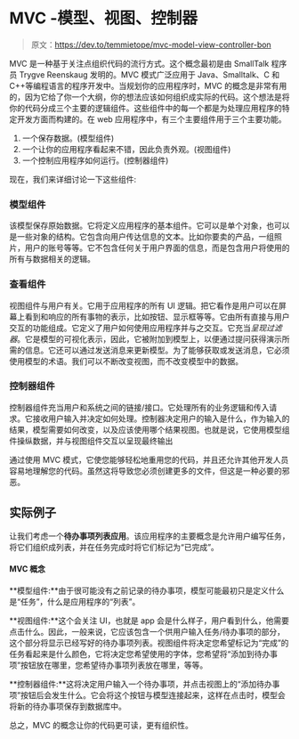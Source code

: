 # MVC -模型、视图、控制器

> 原文：<https://dev.to/temmietope/mvc-model-view-controller-bon>

MVC 是一种基于关注点组织代码的流行方式。这个概念最初是由 SmallTalk 程序员 Trygve Reenskaug 发明的。MVC 模式广泛应用于 Java、Smalltalk、C 和 C++等编程语言的程序开发中。当规划你的应用程序时，MVC 的概念是非常有用的，因为它给了你一个大纲，你的想法应该如何组织成实际的代码。这个想法是将你的代码分成三个主要的逻辑组件。这些组件中的每一个都是为处理应用程序的特定开发方面而构建的。在 web 应用程序中，有三个主要组件用于三个主要功能。

1.  一个保存数据。(模型组件)
2.  一个让你的应用程序看起来不错，因此负责外观。(视图组件)
3.  一个控制应用程序如何运行。(控制器组件)

现在，我们来详细讨论一下这些组件:

### 模型组件

该模型保存原始数据。它将定义应用程序的基本组件。它可以是单个对象，也可以是一些对象的结构。它包含向用户传达信息的文本。比如你要卖的产品，一组照片，用户的账号等等。它不包含任何关于用户界面的信息，而是包含用户将使用的所有与数据相关的逻辑。

### 查看组件

视图组件与用户有关。它用于应用程序的所有 UI 逻辑。把它看作是用户可以在屏幕上看到和响应的所有事物的表示，比如按钮、显示框等等。它由所有直接与用户交互的功能组成。它定义了用户如何使用应用程序并与之交互。它充当*呈现过滤器*。它是模型的可视化表示，因此，它被附加到模型上，以便通过提问获得演示所需的信息。它还可以通过发送消息来更新模型。为了能够获取或发送消息，它必须使用模型的术语。我们可以不断改变视图，而不改变模型中的数据。

### 控制器组件

控制器组件充当用户和系统之间的链接/接口。它处理所有的业务逻辑和传入请求。它接收用户输入并决定如何处理。控制器决定用户的输入是什么，作为输入的结果，模型需要如何改变，以及应该使用哪个结果视图。也就是说，它使用模型组件操纵数据，并与视图组件交互以呈现最终输出

通过使用 MVC 模式，它使您能够轻松地重用您的代码，并且还允许其他开发人员容易地理解您的代码。虽然这将导致您必须创建更多的文件，但这是一种必要的邪恶。

## 实际例子

让我们考虑一个**待办事项列表应用**。该应用程序的主要概念是允许用户编写任务，将它们组织成列表，并在任务完成时将它们标记为“已完成”。

#### MVC 概念

**模型组件:**由于很可能没有之前记录的待办事项，模型可能最初只是定义什么是“任务”，什么是应用程序的“列表”。

**视图组件:**这个会关注 UI，也就是 app 会是什么样子，用户看到什么，他需要点击什么。因此，一般来说，它应该包含一个供用户输入任务/待办事项的部分，这个部分将显示已经写好的待办事项列表。视图组件将决定您希望标记为“完成”的任务看起来是什么颜色，它将决定您希望使用的字体，您希望将“添加到待办事项”按钮放在哪里，您希望待办事项列表放在哪里，等等。

**控制器组件:**这将决定用户输入一个待办事项，并点击视图上的“添加待办事项”按钮后会发生什么。它会将这个按钮与模型连接起来，这样在点击时，模型会将新的待办事项保存到数据库中。

总之，MVC 的概念让你的代码更可读，更有组织性。